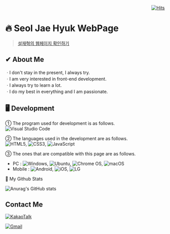 <div align=right>
  
[![Hits](https://hits.seeyoufarm.com/api/count/incr/badge.svg?url=https%3A%2F%2Fseuljaehyuk.github.io&count_bg=%2379C83D&title_bg=%23555555&icon=&icon_color=%23E7E7E7&title=hits&edge_flat=false)](https://hits.seeyoufarm.com)
</div>

# 🔥 Seol Jae Hyuk WebPage <br>
>[설재혁의 웹페이지 확인하기](https://SeulJaeHyuk.github.io)

## ✔ About Me
ㆍI don't stay in the present, I always try. <br>
ㆍI am very interested in front-end development. <br>
ㆍI always try to learn a lot. <br>
ㆍI do my best in everything and I am passionate.


## 🖥 Development
① The program used for development is as follows. <br>
![Visual Studio Code](https://img.shields.io/badge/Visual%20Studio%20Code-0078d7.svg?style=for-the-badge&logo=visual-studio-code&logoColor=white)

② The languages used in the development are as follows.
<br>
![HTML5](https://img.shields.io/badge/html5-%23E34F26.svg?style=for-the-badge&logo=html5&logoColor=white), 
![CSS3](https://img.shields.io/badge/css3-%231572B6.svg?style=for-the-badge&logo=css3&logoColor=white),
![JavaScript](https://img.shields.io/badge/javascript-%23323330.svg?style=for-the-badge&logo=javascript&logoColor=%23F7DF1E)

③ The ones that are compatible with this page are as follows. 
<br>
- PC : 
![Windows](https://img.shields.io/badge/Windows-0078D6?style=for-the-badge&logo=windows&logoColor=white), 
![Ubuntu](https://img.shields.io/badge/Ubuntu-E95420?style=for-the-badge&logo=ubuntu&logoColor=white),
![Chrome OS](https://img.shields.io/badge/chrome%20os-3d89fc?style=for-the-badge&logo=google%20chrome&logoColor=white), 
![macOS](https://img.shields.io/badge/mac%20os-000000?style=for-the-badge&logo=macos&logoColor=F0F0F0)
- Mobile : 
![Android](https://img.shields.io/badge/Android-3DDC84?style=for-the-badge&logo=android&logoColor=white), 
![iOS](https://img.shields.io/badge/iOS-000000?style=for-the-badge&logo=ios&logoColor=white),
![LG](https://img.shields.io/badge/lg-a50034.svg?style=for-the-badge&logo=lg&logoColor=white)



🎉 My Github Stats


![Anurag's GitHub stats](https://github-readme-stats.vercel.app/api?username=SeulJaeHyuk&theme=dark&show_icons=highcontrast)


## Contact Me


<a href="mailto:tbn2913@kakao.com">
  
![KakaoTalk](https://img.shields.io/badge/kakaotalk-ffcd00.svg?style=for-the-badge&logo=kakaotalk&logoColor=000000)
  
  
</a>
<a href="mailto:sjh1858321@gmail.com">
  
![Gmail](https://img.shields.io/badge/Gmail-D14836?style=for-the-badge&logo=gmail&logoColor=white)
  
  
</a>

